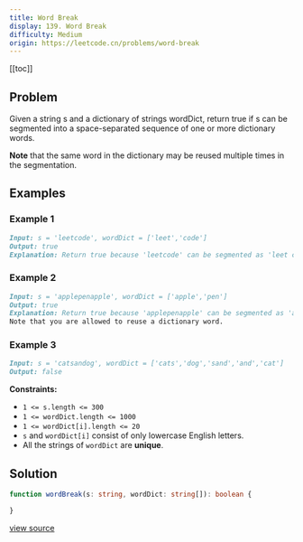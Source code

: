 ```yaml
---
title: Word Break
display: 139. Word Break
difficulty: Medium
origin: https://leetcode.cn/problems/word-break
---
```


[[toc]]

## Problem

Given a string s and a dictionary of strings wordDict, return true if s can be segmented into a space-separated sequence of one or more dictionary words.

**Note** that the same word in the dictionary may be reused multiple times in the segmentation.

## Examples

### Example 1

```md
Input: s = 'leetcode', wordDict = ['leet','code']
Output: true
Explanation: Return true because 'leetcode' can be segmented as 'leet code'.
```

### Example 2

```md
Input: s = 'applepenapple', wordDict = ['apple','pen']
Output: true
Explanation: Return true because 'applepenapple' can be segmented as 'apple pen apple'.
Note that you are allowed to reuse a dictionary word.
```

### Example 3

```md
Input: s = 'catsandog', wordDict = ['cats','dog','sand','and','cat']
Output: false
```

**Constraints:**

- <code>1 &lt;= s.length &lt;= 300</code>
- <code>1 &lt;= wordDict.length &lt;= 1000</code>
- <code>1 &lt;= wordDict[i].length &lt;= 20</code>
- <code>s</code> and <code>wordDict[i]</code> consist of only lowercase English letters.
- All the strings of <code>wordDict</code> are **unique**.

## Solution

```ts
function wordBreak(s: string, wordDict: string[]): boolean {

}
```

[view source](https://leetcode.cn/problems/word-break)
